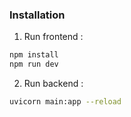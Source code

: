 ### Installation
1. Run frontend : 
  ``` bash
  npm install
  npm run dev
  ```
2. Run backend :
  ```bash
  uvicorn main:app --reload
  ```
